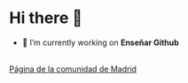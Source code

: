 # Hi there 👋

- 🔭 I’m currently working on **Enseñar Github**
<br>
<a href="http://www.madrid.org"> Página de la comunidad de Madrid</a>

<!--
**tomasCrevillen/tomasCrevillen** is a ✨ _special_ ✨ repository because its `README.md` (this file) appears on your GitHub profile.
# Hi there 👋

Here are some ideas to get you started:

- 🔭 I’m currently working on ...
- 🌱 I’m currently learning ...
- 👯 I’m looking to collaborate on ...
- 🤔 I’m looking for help with ...
- 💬 Ask me about ...
- 📫 How to reach me: ...
- 😄 Pronouns: ...
- ⚡ Fun fact: ...
-->
